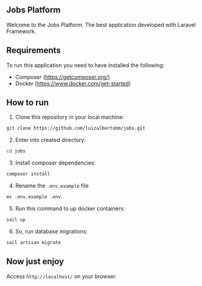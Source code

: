 ## Jobs Platform
Welcome to the Jobs Platform. The best application developed with Laravel Framework.

## Requirements
To run this application you need to have installed the following:
- Composer (https://getcomposer.org/)
- Docker (https://www.docker.com/get-started)
## How to run
1. Clone this repository in your local machine:
```bash
git clone https://github.com/luizalbertobm/jobs.git
```
2. Enter into created directory:
```bash
cd jobs
```
3. Install composer dependencies:
```bash
composer install
```
4. Rename the `.env.example` file
```bash
mv .env.example .env
```
5. Run this command to up docker containers:
```bash
sail up
```
6. So, run database migrations:
```bash
sail artisan migrate
```
## Now just enjoy
Access `http://localhost/` on your browser.
